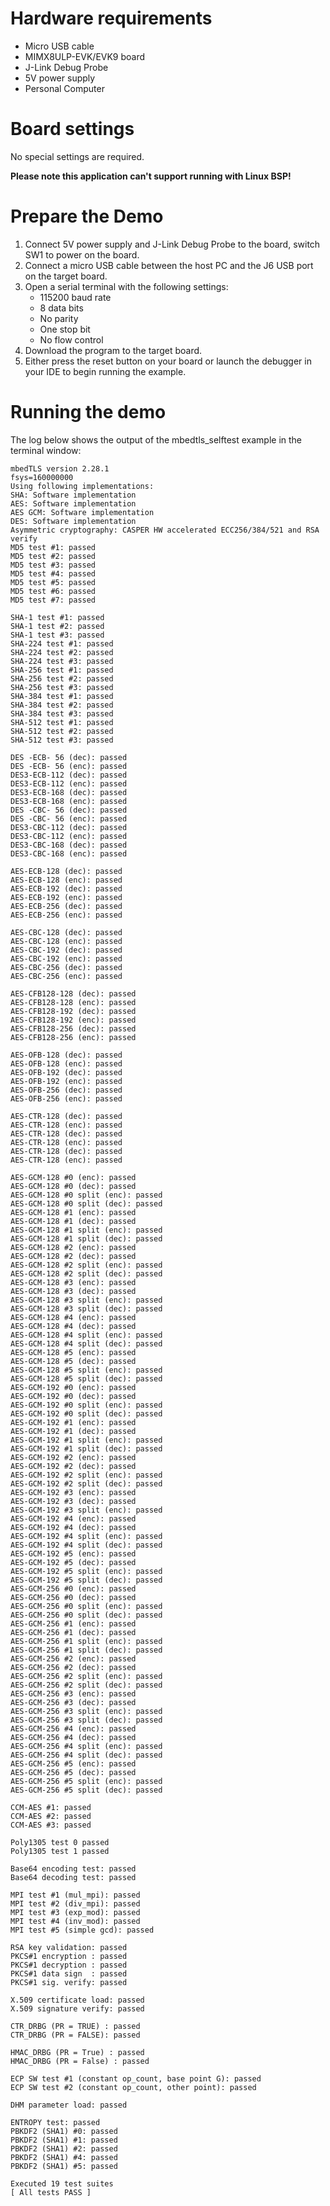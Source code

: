 Hardware requirements
=====================
- Micro USB cable
- MIMX8ULP-EVK/EVK9 board
- J-Link Debug Probe
- 5V power supply
- Personal Computer

Board settings
==============
No special settings are required.

**Please note this application can't support running with Linux BSP!**

Prepare the Demo
===============
1.  Connect 5V power supply and J-Link Debug Probe to the board, switch SW1 to power on the board.
2.  Connect a micro USB cable between the host PC and the J6 USB port on the target board.
3.  Open a serial terminal with the following settings:
    - 115200 baud rate
    - 8 data bits
    - No parity
    - One stop bit
    - No flow control
4.  Download the program to the target board.
5.  Either press the reset button on your board or launch the debugger in your IDE to begin running the example.

Running the demo
================
The log below shows the output of the mbedtls_selftest example in the terminal window:
~~~~~~~~~~~~~~~~~~~~~~~~~~~~~~~~~~~
mbedTLS version 2.28.1
fsys=160000000
Using following implementations:
SHA: Software implementation
AES: Software implementation
AES GCM: Software implementation
DES: Software implementation
Asymmetric cryptography: CASPER HW accelerated ECC256/384/521 and RSA verify
MD5 test #1: passed
MD5 test #2: passed
MD5 test #3: passed
MD5 test #4: passed
MD5 test #5: passed
MD5 test #6: passed
MD5 test #7: passed

SHA-1 test #1: passed
SHA-1 test #2: passed
SHA-1 test #3: passed
SHA-224 test #1: passed
SHA-224 test #2: passed
SHA-224 test #3: passed
SHA-256 test #1: passed
SHA-256 test #2: passed
SHA-256 test #3: passed
SHA-384 test #1: passed
SHA-384 test #2: passed
SHA-384 test #3: passed
SHA-512 test #1: passed
SHA-512 test #2: passed
SHA-512 test #3: passed

DES -ECB- 56 (dec): passed
DES -ECB- 56 (enc): passed
DES3-ECB-112 (dec): passed
DES3-ECB-112 (enc): passed
DES3-ECB-168 (dec): passed
DES3-ECB-168 (enc): passed
DES -CBC- 56 (dec): passed
DES -CBC- 56 (enc): passed
DES3-CBC-112 (dec): passed
DES3-CBC-112 (enc): passed
DES3-CBC-168 (dec): passed
DES3-CBC-168 (enc): passed

AES-ECB-128 (dec): passed
AES-ECB-128 (enc): passed
AES-ECB-192 (dec): passed
AES-ECB-192 (enc): passed
AES-ECB-256 (dec): passed
AES-ECB-256 (enc): passed

AES-CBC-128 (dec): passed
AES-CBC-128 (enc): passed
AES-CBC-192 (dec): passed
AES-CBC-192 (enc): passed
AES-CBC-256 (dec): passed
AES-CBC-256 (enc): passed

AES-CFB128-128 (dec): passed
AES-CFB128-128 (enc): passed
AES-CFB128-192 (dec): passed
AES-CFB128-192 (enc): passed
AES-CFB128-256 (dec): passed
AES-CFB128-256 (enc): passed

AES-OFB-128 (dec): passed
AES-OFB-128 (enc): passed
AES-OFB-192 (dec): passed
AES-OFB-192 (enc): passed
AES-OFB-256 (dec): passed
AES-OFB-256 (enc): passed

AES-CTR-128 (dec): passed
AES-CTR-128 (enc): passed
AES-CTR-128 (dec): passed
AES-CTR-128 (enc): passed
AES-CTR-128 (dec): passed
AES-CTR-128 (enc): passed

AES-GCM-128 #0 (enc): passed
AES-GCM-128 #0 (dec): passed
AES-GCM-128 #0 split (enc): passed
AES-GCM-128 #0 split (dec): passed
AES-GCM-128 #1 (enc): passed
AES-GCM-128 #1 (dec): passed
AES-GCM-128 #1 split (enc): passed
AES-GCM-128 #1 split (dec): passed
AES-GCM-128 #2 (enc): passed
AES-GCM-128 #2 (dec): passed
AES-GCM-128 #2 split (enc): passed
AES-GCM-128 #2 split (dec): passed
AES-GCM-128 #3 (enc): passed
AES-GCM-128 #3 (dec): passed
AES-GCM-128 #3 split (enc): passed
AES-GCM-128 #3 split (dec): passed
AES-GCM-128 #4 (enc): passed
AES-GCM-128 #4 (dec): passed
AES-GCM-128 #4 split (enc): passed
AES-GCM-128 #4 split (dec): passed
AES-GCM-128 #5 (enc): passed
AES-GCM-128 #5 (dec): passed
AES-GCM-128 #5 split (enc): passed
AES-GCM-128 #5 split (dec): passed
AES-GCM-192 #0 (enc): passed
AES-GCM-192 #0 (dec): passed
AES-GCM-192 #0 split (enc): passed
AES-GCM-192 #0 split (dec): passed
AES-GCM-192 #1 (enc): passed
AES-GCM-192 #1 (dec): passed
AES-GCM-192 #1 split (enc): passed
AES-GCM-192 #1 split (dec): passed
AES-GCM-192 #2 (enc): passed
AES-GCM-192 #2 (dec): passed
AES-GCM-192 #2 split (enc): passed
AES-GCM-192 #2 split (dec): passed
AES-GCM-192 #3 (enc): passed
AES-GCM-192 #3 (dec): passed
AES-GCM-192 #3 split (enc): passed
AES-GCM-192 #4 (enc): passed
AES-GCM-192 #4 (dec): passed
AES-GCM-192 #4 split (enc): passed
AES-GCM-192 #4 split (dec): passed
AES-GCM-192 #5 (enc): passed
AES-GCM-192 #5 (dec): passed
AES-GCM-192 #5 split (enc): passed
AES-GCM-192 #5 split (dec): passed
AES-GCM-256 #0 (enc): passed
AES-GCM-256 #0 (dec): passed
AES-GCM-256 #0 split (enc): passed
AES-GCM-256 #0 split (dec): passed
AES-GCM-256 #1 (enc): passed
AES-GCM-256 #1 (dec): passed
AES-GCM-256 #1 split (enc): passed
AES-GCM-256 #1 split (dec): passed
AES-GCM-256 #2 (enc): passed
AES-GCM-256 #2 (dec): passed
AES-GCM-256 #2 split (enc): passed
AES-GCM-256 #2 split (dec): passed
AES-GCM-256 #3 (enc): passed
AES-GCM-256 #3 (dec): passed
AES-GCM-256 #3 split (enc): passed
AES-GCM-256 #3 split (dec): passed
AES-GCM-256 #4 (enc): passed
AES-GCM-256 #4 (dec): passed
AES-GCM-256 #4 split (enc): passed
AES-GCM-256 #4 split (dec): passed
AES-GCM-256 #5 (enc): passed
AES-GCM-256 #5 (dec): passed
AES-GCM-256 #5 split (enc): passed
AES-GCM-256 #5 split (dec): passed

CCM-AES #1: passed
CCM-AES #2: passed
CCM-AES #3: passed

Poly1305 test 0 passed
Poly1305 test 1 passed

Base64 encoding test: passed
Base64 decoding test: passed

MPI test #1 (mul_mpi): passed
MPI test #2 (div_mpi): passed
MPI test #3 (exp_mod): passed
MPI test #4 (inv_mod): passed
MPI test #5 (simple gcd): passed

RSA key validation: passed
PKCS#1 encryption : passed
PKCS#1 decryption : passed
PKCS#1 data sign  : passed
PKCS#1 sig. verify: passed

X.509 certificate load: passed
X.509 signature verify: passed

CTR_DRBG (PR = TRUE) : passed
CTR_DRBG (PR = FALSE): passed

HMAC_DRBG (PR = True) : passed
HMAC_DRBG (PR = False) : passed

ECP SW test #1 (constant op_count, base point G): passed
ECP SW test #2 (constant op_count, other point): passed

DHM parameter load: passed

ENTROPY test: passed
PBKDF2 (SHA1) #0: passed
PBKDF2 (SHA1) #1: passed
PBKDF2 (SHA1) #2: passed
PBKDF2 (SHA1) #4: passed
PBKDF2 (SHA1) #5: passed

Executed 19 test suites
[ All tests PASS ]
~~~~~~~~~~~~~~~~~~~~~~~~~~~~~~~~~~~
